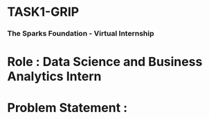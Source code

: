 # TASK1-GRIP
### The Sparks Foundation - Virtual Internship 
# Role : Data Science and Business Analytics Intern
# Problem Statement :  
